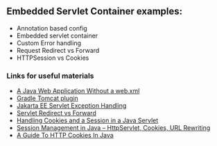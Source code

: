 ## Embedded Servlet Container examples:

- Annotation based config
- Embedded servlet container
- Custom Error handling 
- Request Redirect vs Forward
- HTTPSession vs Cookies 


### Links for useful materials

- [A Java Web Application Without a web.xml](https://morioh.com/p/a647030ff339)
- [Gradle Tomcat plugin](https://github.com/bmuschko/gradle-tomcat-plugin)
- [Jakarta EE Servlet Exception Handling](https://www.baeldung.com/servlet-exceptions)
- [Servlet Redirect vs Forward](https://www.baeldung.com/servlet-redirect-forward)
- [Handling Cookies and a Session in a Java Servlet](https://www.baeldung.com/java-servlet-cookies-session)
- [Session Management in Java – HttpServlet, Cookies, URL Rewriting](https://www.journaldev.com/1907/java-session-management-servlet-httpsession-url-rewriting)
- [A Guide To HTTP Cookies In Java](https://www.baeldung.com/cookies-java)
